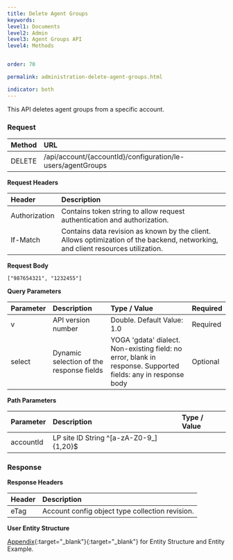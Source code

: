 ```yaml
---
title: Delete Agent Groups
keywords:
level1: Documents
level2: Admin
level3: Agent Groups API
level4: Methods


order: 70

permalink: administration-delete-agent-groups.html

indicator: both
---
```


This API deletes agent groups from a specific account.

### Request

| Method | URL |
| :--------- | :---------- |
 |DELETE | /api/account/{accountId}/configuration/le-users/agentGroups |

**Request Headers**

 |Header | Description|
 |:------ | :-------------- |
 |Authorization | Contains token string to allow request authentication and authorization. 
 |If-Match | Contains data revision as known by the client. Allows optimization of the backend, networking, and client resources utilization. 

**Request Body**

`["987654321", "1232455"]`

**Query Parameters**

 |Parameter | Description  |Type / Value|  Required |
 |:----------- | :------------- | :-------------- | :--- |
| v| API version number | Double. Default Value: 1.0 | Required |
| select|  Dynamic selection of the response fields | YOGA 'gdata' dialect. Non-existing field: no error, blank in response. Supported fields: any in response body| Optional |

**Path Parameters**

|Parameter | Description | Type / Value |
 |:----------- | :------------- | :------------- |
| accountId  | LP site ID  String ^[a-zA-Z0-9_]{1,20}$ 

### Response

**Response Headers**

| Header | Description |
| :-------- |:------------- |
 |eTag | Account config object type collection revision. |

**User Entity Structure**

[Appendix](administration-agent-groups-appendix.html){:target="_blank"}{:target="_blank"} for Entity Structure and Entity Example.
